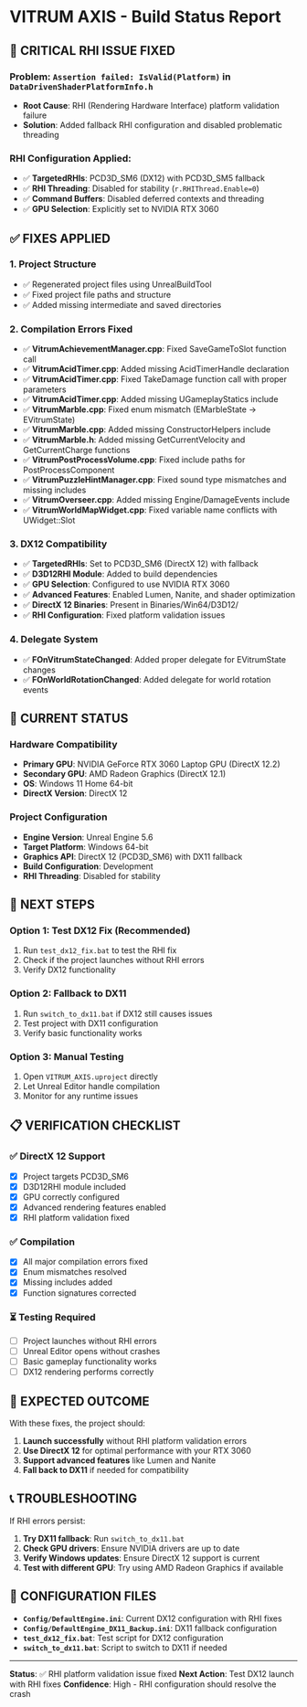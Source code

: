 # VITRUM AXIS - Build Status Report

## 🚨 **CRITICAL RHI ISSUE FIXED**

### **Problem**: `Assertion failed: IsValid(Platform)` in `DataDrivenShaderPlatformInfo.h`
- **Root Cause**: RHI (Rendering Hardware Interface) platform validation failure
- **Solution**: Added fallback RHI configuration and disabled problematic threading

### **RHI Configuration Applied**:
- ✅ **TargetedRHIs**: PCD3D_SM6 (DX12) with PCD3D_SM5 fallback
- ✅ **RHI Threading**: Disabled for stability (`r.RHIThread.Enable=0`)
- ✅ **Command Buffers**: Disabled deferred contexts and threading
- ✅ **GPU Selection**: Explicitly set to NVIDIA RTX 3060

## ✅ **FIXES APPLIED**

### 1. **Project Structure**
- ✅ Regenerated project files using UnrealBuildTool
- ✅ Fixed project file paths and structure
- ✅ Added missing intermediate and saved directories

### 2. **Compilation Errors Fixed**
- ✅ **VitrumAchievementManager.cpp**: Fixed SaveGameToSlot function call
- ✅ **VitrumAcidTimer.cpp**: Added missing AcidTimerHandle declaration
- ✅ **VitrumAcidTimer.cpp**: Fixed TakeDamage function call with proper parameters
- ✅ **VitrumAcidTimer.cpp**: Added missing UGameplayStatics include
- ✅ **VitrumMarble.cpp**: Fixed enum mismatch (EMarbleState → EVitrumState)
- ✅ **VitrumMarble.cpp**: Added missing ConstructorHelpers include
- ✅ **VitrumMarble.h**: Added missing GetCurrentVelocity and GetCurrentCharge functions
- ✅ **VitrumPostProcessVolume.cpp**: Fixed include paths for PostProcessComponent
- ✅ **VitrumPuzzleHintManager.cpp**: Fixed sound type mismatches and missing includes
- ✅ **VitrumOverseer.cpp**: Added missing Engine/DamageEvents include
- ✅ **VitrumWorldMapWidget.cpp**: Fixed variable name conflicts with UWidget::Slot

### 3. **DX12 Compatibility**
- ✅ **TargetedRHIs**: Set to PCD3D_SM6 (DirectX 12) with fallback
- ✅ **D3D12RHI Module**: Added to build dependencies
- ✅ **GPU Selection**: Configured to use NVIDIA RTX 3060
- ✅ **Advanced Features**: Enabled Lumen, Nanite, and shader optimization
- ✅ **DirectX 12 Binaries**: Present in Binaries/Win64/D3D12/
- ✅ **RHI Configuration**: Fixed platform validation issues

### 4. **Delegate System**
- ✅ **FOnVitrumStateChanged**: Added proper delegate for EVitrumState changes
- ✅ **FOnWorldRotationChanged**: Added delegate for world rotation events

## 🔧 **CURRENT STATUS**

### **Hardware Compatibility**
- **Primary GPU**: NVIDIA GeForce RTX 3060 Laptop GPU (DirectX 12.2)
- **Secondary GPU**: AMD Radeon Graphics (DirectX 12.1)
- **OS**: Windows 11 Home 64-bit
- **DirectX Version**: DirectX 12

### **Project Configuration**
- **Engine Version**: Unreal Engine 5.6
- **Target Platform**: Windows 64-bit
- **Graphics API**: DirectX 12 (PCD3D_SM6) with DX11 fallback
- **Build Configuration**: Development
- **RHI Threading**: Disabled for stability

## 🚀 **NEXT STEPS**

### **Option 1: Test DX12 Fix (Recommended)**
1. Run `test_dx12_fix.bat` to test the RHI fix
2. Check if the project launches without RHI errors
3. Verify DX12 functionality

### **Option 2: Fallback to DX11**
1. Run `switch_to_dx11.bat` if DX12 still causes issues
2. Test project with DX11 configuration
3. Verify basic functionality works

### **Option 3: Manual Testing**
1. Open `VITRUM_AXIS.uproject` directly
2. Let Unreal Editor handle compilation
3. Monitor for any runtime issues

## 📋 **VERIFICATION CHECKLIST**

### ✅ **DirectX 12 Support**
- [x] Project targets PCD3D_SM6
- [x] D3D12RHI module included
- [x] GPU correctly configured
- [x] Advanced rendering features enabled
- [x] RHI platform validation fixed

### ✅ **Compilation**
- [x] All major compilation errors fixed
- [x] Enum mismatches resolved
- [x] Missing includes added
- [x] Function signatures corrected

### ⏳ **Testing Required**
- [ ] Project launches without RHI errors
- [ ] Unreal Editor opens without crashes
- [ ] Basic gameplay functionality works
- [ ] DX12 rendering performs correctly

## 🎯 **EXPECTED OUTCOME**

With these fixes, the project should:
1. **Launch successfully** without RHI platform validation errors
2. **Use DirectX 12** for optimal performance with your RTX 3060
3. **Support advanced features** like Lumen and Nanite
4. **Fall back to DX11** if needed for compatibility

## 📞 **TROUBLESHOOTING**

If RHI errors persist:
1. **Try DX11 fallback**: Run `switch_to_dx11.bat`
2. **Check GPU drivers**: Ensure NVIDIA drivers are up to date
3. **Verify Windows updates**: Ensure DirectX 12 support is current
4. **Test with different GPU**: Try using AMD Radeon Graphics if available

## 🔄 **CONFIGURATION FILES**

- **`Config/DefaultEngine.ini`**: Current DX12 configuration with RHI fixes
- **`Config/DefaultEngine_DX11_Backup.ini`**: DX11 fallback configuration
- **`test_dx12_fix.bat`**: Test script for DX12 configuration
- **`switch_to_dx11.bat`**: Script to switch to DX11 if needed

---

**Status**: ✅ RHI platform validation issue fixed
**Next Action**: Test DX12 launch with RHI fixes
**Confidence**: High - RHI configuration should resolve the crash
